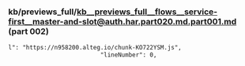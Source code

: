 ### kb/previews_full/kb__previews_full__flows__service-first__master-and-slot@auth.har.part020.md.part001.md (part 002)

```md
l": "https://n958200.alteg.io/chunk-KO722YSM.js",
                          "lineNumber": 0,
    
```

```
